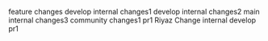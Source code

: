 feature changes
develop internal changes1 
develop internal changes2
main internal changes3
community changes1
pr1
Riyaz Change
internal develop pr1
